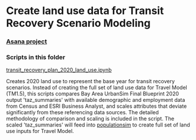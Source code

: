 
# Create land use data for Transit Recovery Scenario Modeling

### [Asana project](https://app.asana.com/0/1202096261083752/1202096261083752)

### Scripts in this folder

[transit_recovery_plan_2020_land_use.ipynb](transit_recovery_plan_2020_land_use.ipynb)

Creates 2020 land use to represent the base year for transit recovery scenarios. Instead of creating the full set of land use data for Travel Model (TM1.5), this scripts compares Bay Area UrbanSim Final Blueprint 2020 output 'taz_summaries' with available demographic and employment data from Census and ESRI Business Analyst, and scales attributes that deviate significantly from these referencing data sources. The detailed methodology of comparison and scaling is included in the script. The scaled 'taz_summaries' will feed into [populationsim](https://github.com/BayAreaMetro/populationsim) to create full set of land use inputs for Travel Model.  
